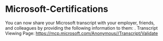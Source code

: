 # Microsoft-Certifications


You can now share your Microsoft transcript with your employer, friends, and colleagues by providing the following information to them:
.
Transcript Viewing Page: https://mcp.microsoft.com/Anonymous//Transcript/Validate
